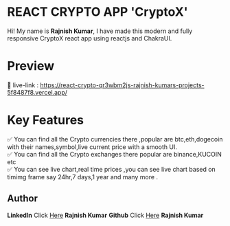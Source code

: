 # REACT CRYPTO APP 'CryptoX'

Hi! My name is **Rajnish Kumar**, I have made this modern and fully responsive CryptoX react app using reactjs and ChakraUI.

# Preview

🔗 live-link : https://react-crypto-qr3wbm2js-rajnish-kumars-projects-5f8487f8.vercel.app/<br>

# Key Features

✅ You can find all the Crypto currencies there ,popular are btc,eth,dogecoin with their names,symbol,live current price with a smooth UI.<br>
✅ You can find all the Crypto exchanges there popular are binance,KUCOIN etc <br>
✅ You can  see live chart,real time prices ,you can see live chart based on timimg frame say 24hr,7 days,1 year and many more .<br>


## Author

**LinkedIn** Click [Here](https://www.linkedin.com/in/rajnish-kumar-redoxrj/) **Rajnish Kumar**
**Github** Click [Here](https://github.com/redoxrj) **Rajnish Kumar**